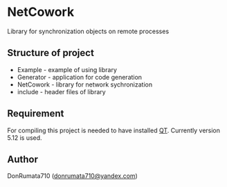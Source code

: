 # NetCowork
Library for synchronization objects on remote processes<br>

## Structure of project
- Example - example of using library
- Generator - application for code generation
- NetCowork - library for network sychronization
- include - header files of library

## Requirement
For compiling this project is needed to have installed [QT](https://www.qt.io/). Currently version 5.12 is used.<br>

## Author
DonRumata710 (donrumata710@yandex.com)<br>
